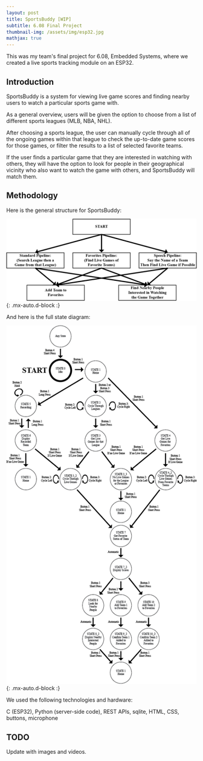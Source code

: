 ```yaml
---
layout: post
title: SportsBuddy [WIP]
subtitle: 6.08 Final Project
thumbnail-img: /assets/img/esp32.jpg
mathjax: true
---
```


This was my team's final project for 6.08, Embedded Systems, where we created a live sports tracking module on an ESP32.

## Introduction

SportsBuddy is a system for viewing live game scores and finding nearby users to watch a particular sports game with.

As a general overview, users will be given the option to choose from a list of different sports leagues (MLB, NBA, NHL).

After choosing a sports league, the user can manually cycle through all of the ongoing games within that league to check the up-to-date game scores for those games, or filter the results to a list of selected favorite teams.

If the user finds a particular game that they are interested in watching with others, they will have the option to look for people in their geographical vicinity who also want to watch the game with others, and SportsBuddy will match them.

## Methodology

Here is the general structure for SportsBuddy:

![overfit](/assets/img/block_diagram.png){: .mx-auto.d-block :}

And here is the full state diagram:

![overfit](/assets/img/608-state-diagram.png){: .mx-auto.d-block :}

We used the following technologies and hardware:

C (ESP32), Python (server-side code), REST APIs, sqlite, HTML, CSS, buttons, microphone

## TODO

Update with images and videos.
